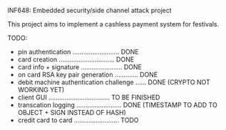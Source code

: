 INF648: Embedded security/side channel attack project

This project aims to implement a cashless payment system for festivals.

TODO:
- pin authentication .......................... DONE
- card creation ............................... DONE
- card info + signature ....................... DONE
- on card RSA key pair generation ............. DONE
- debit machine authentication challenge ...... DONE (CRYPTO NOT WORKING YET)
- client GUI .................................. TO BE FINISHED
- transcation logging ......................... DONE (TIMESTAMP TO ADD TO OBJECT + SIGN INSTEAD OF HASH)
- credit card to card ......................... TODO

